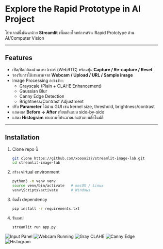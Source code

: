 # Explore the Rapid Prototype in AI Project

โปรเจกต์นี้พัฒนาด้วย **Streamlit** เพื่อตอบโจทย์การสร้าง Rapid Prototype ด้าน AI/Computer Vision 

---

## Features
- เปิด/ปิดกล้องผ่านเบราว์เซอร์ (WebRTC) พร้อมปุ่ม **Capture / Re-capture / Reset**
- รองรับการใช้งานภาพจาก **Webcam / Upload / URL / Sample image**
- Image Processing อย่างง่าย:
  - Grayscale (Plain + CLAHE Enhancement)
  - Gaussian Blur
  - Canny Edge Detection
  - Brightness/Contrast Adjustment
- ปรับ **Parameter** ได้ผ่าน GUI เช่น kernel size, threshold, brightness/contrast
- แสดงผล **Before → After** เทียบกันแบบ side-by-side
- แสดง **Histogram** ของภาพที่ประมวลผลแล้วแบบอัตโนมัติ

---

## Installation

1. Clone repo นี้
   ```bash
   git clone https://github.com/xooooiz7/streamlit-image-lab.git
   cd streamlit-image-lab
2. สร้าง virtual environment
    ```bash
    python3 -m venv venv
    source venv/bin/activate   # macOS / Linux
    venv\Scripts\activate      # Windows
3. ติดตั้ง dependency
    ```bash
    pip install -r requirements.txt
4. รันแอป
    ```bash
    streamlit run app.py

![Input Panel](docs/1.jpeg)
![Webcam Running](docs/2.jpeg)
![Gray CLAHE](docs/3.jpeg)
![Canny Edge](docs/4.jpeg)
![Histogram](docs/5.jpeg)
